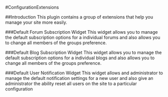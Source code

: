 #ConfigurationExtensions

##Introduction
This plugin contains a group of extensions that help you manage your site more easily.

###Default Forum Subscription Widget
This widget allows you to manage the default subscription options for a individual forums and also allows you to change all members of the groups preference.

###Default Blog Subscription Widget
This widget allows you to manage the default subscription options for a individual blogs and also allows you to change all members of the groups preference.

###Default User Notification Widget
This widget allows and administrator to manage the default notification settings for a new user and also give an administrator the ability reset all users on the site to a particular configuration
